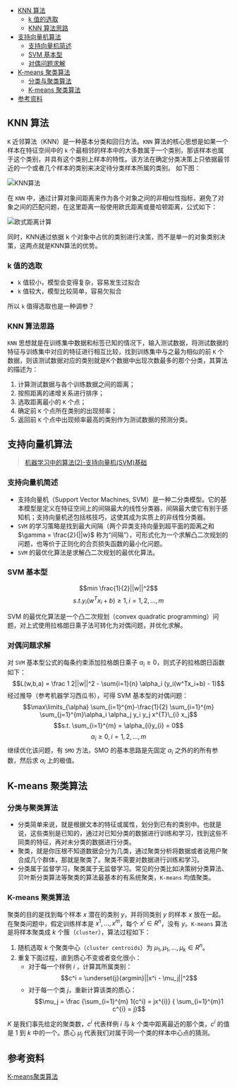 - [KNN 算法](#knn-算法)
  - [k 值的选取](#k-值的选取)
  - [KNN 算法思路](#knn-算法思路)
- [支持向量机算法](#支持向量机算法)
  - [支持向量机简述](#支持向量机简述)
  - [SVM 基本型](#svm-基本型)
  - [对偶问题求解](#对偶问题求解)
- [K-means 聚类算法](#k-means-聚类算法)
  - [分类与聚类算法](#分类与聚类算法)
  - [K-means 聚类算法](#k-means-聚类算法-1)
- [参考资料](#参考资料)

## KNN 算法
`K` 近邻算法（KNN）是一种基本分类和回归方法。`KNN` 算法的核心思想是如果一个样本在特征空间中的 `k` 个最相邻的样本中的大多数属于一个类别，那该样本也属于这个类别，并具有这个类别上样本的特性。该方法在确定分类决策上只依据最邻近的一个或者几个样本的类别来决定待分类样本所属的类别。 如下图：

![KNN算法](../data/images/KNN算法.png)

在 `KNN` 中，通过计算对象间距离来作为各个对象之间的非相似性指标，避免了对象之间的匹配问题，在这里距离一般使用欧氏距离或曼哈顿距离，公式如下：

![欧式距离计算](../data/images/欧式距离.png)

同时，KNN通过依据 k 个对象中占优的类别进行决策，而不是单一的对象类别决策，这两点就是KNN算法的优势。
### k 值的选取
+ `k` 值较小，模型会变得复杂，容易发生过拟合
+ `k` 值较大，模型比较简单，容易欠拟合

所以 `k` 值得选取也是一种调参？
### KNN 算法思路
`KNN` 思想就是在训练集中数据和标签已知的情况下，输入测试数据，将测试数据的特征与训练集中对应的特征进行相互比较，找到训练集中与之最为相似的前 `K` 个数据，则该测试数据对应的类别就是K个数据中出现次数最多的那个分类，其算法的描述为：
1. 计算测试数据与各个训练数据之间的距离；
2. 按照距离的递增关系进行排序；
3. 选取距离最小的 `K` 个点；
4. 确定前 `K` 个点所在类别的出现频率；
5. 返回前 `K` 个点中出现频率最高的类别作为测试数据的预测分类。

## 支持向量机算法

> [机器学习中的算法(2)-支持向量机(SVM)基础](https://www.cnblogs.com/leftnoteasy/archive/2011/05/02/basic-of-svm.html)
### 支持向量机简述
+ 支持向量机（Support Vector Machines, SVM）是一种二分类模型。它的基本模型是定义在特征空间上的间隔最大的线性分类器，间隔最大使它有别于感知机；支持向量机还包括核技巧，这使其成为实质上的非线性分类器。
+ `SVM` 的学习策略是找到最大间隔（两个异类支持向量到超平面的距离之和 $\gamma = \frac{2}{||w}$ 称为“间隔”），可形式化为一个求解凸二次规划的问题，也等价于正则化的合页损失函数的最小化问题。
+ `SVM` 的最优化算法是求解凸二次规划的最优化算法。

### SVM 基本型

$$min \frac{1}{2}||w||^2$$
$$s.t. y_{i}(w^Tx_i + b) \geq 1, i = 1,2,...,m$$

SVM 的最优化算法是一个凸二次规划（convex quadratic programming）问题，对上式使用拉格朗日乘子法可转化为对偶问题，并优化求解。

### 对偶问题求解

对 `SVM` 基本型公式的每条约束添加拉格朗日乘子 $\alpha_i \geq 0$，则式子的拉格朗日函数如下：
$$L(w,b,a) = \frac 1 2||w||^2 - \sum{i=1}{n} \alpha_i (y_i(w^Tx_i+b) - 1)$$
经过推导（参考机器学习西瓜书），可得 SVM 基本型的对偶问题：
$$\max\limits_{\alpha} \sum_{i=1}^{m}-\frac{1}{2} \sum_{i=1}^{m} \sum_{j=1}^{m}\alpha_i \alpha_j y_i y_j x^{T}\_{i} x_j$$
$$s.t. \sum_{i=1}^{m} = \alpha_{i}y_{i} = 0$$
$$\alpha_{i}\geq 0, i=1,2,...,m$$
继续优化该问题，有 `SMO` 方法，SMO 的基本思路是先固定 $\alpha_i$ 之外的的所有参数，然后求 $\alpha_i$ 上的极值。

## K-means 聚类算法

### 分类与聚类算法

+ 分类简单来说，就是根据文本的特征或属性，划分到已有的类别中。也就是说，这些类别是已知的，通过对已知分类的数据进行训练和学习，找到这些不同类的特征，再对未分类的数据进行分类。
+ 聚类，就是你压根不知道数据会分为几类，通过聚类分析将数据或者说用户聚合成几个群体，那就是聚类了。聚类不需要对数据进行训练和学习。
+ 分类属于监督学习，聚类属于无监督学习。常见的分类比如决策树分类算法、贝叶斯分类算法等聚类的算法最基本的有系统聚类，`K-means` 均值聚类。

### K-means 聚类算法

聚类的目的是找到每个样本 $x$ 潜在的类别 $y$，并将同类别 $y$ 的样本 $x$ 放在一起。在聚类问题中，假定训练样本是 ${x^1,...,x^m}$，每个 $x^i \in R^n$，没有 $y$。`K-means` 算法是将样本聚类成 $k$ 个簇（`cluster`），算法过程如下：

1. 随机选取 $k$ 个聚类中心（`cluster centroids`）为 $\mu_1, \mu_1,...,\mu_k \in R^n$。
2. 重复下面过程，直到质心不变或者变化很小：
    + 对于每一个样例 $i$ ，计算其所属类别：$$c^i = \underset{j}{argmin}||x^i - \mu_j||^2$$
    + 对于每一个类 $j$，重新计算该类的质心：$$\mu_j = \frac {\sum_{i=1}^{m} 1{c^i} = jx^{i}} { \sum_{i=1}^{m}1 c^{i} = j}$$

$K$ 是我们事先给定的聚类数，$c^i$ 代表样例 $i$ 与 $k$ 个类中距离最近的那个类，$c^i$ 的值是 $1$ 到 $k$ 中的一个。质心 $\mu_j$ 代表我们对属于同一个类的样本中心点的猜测。

## 参考资料
[K-means聚类算法](https://www.cnblogs.com/jerrylead/archive/2011/04/06/2006910.html)
